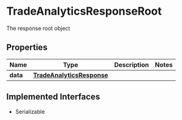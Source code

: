 

# TradeAnalyticsResponseRoot

The response root object

## Properties

Name | Type | Description | Notes
------------ | ------------- | ------------- | -------------
**data** | [**TradeAnalyticsResponse**](TradeAnalyticsResponse.md) |  | 


## Implemented Interfaces

* Serializable


